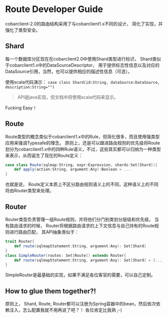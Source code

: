 # Route Developer Guide

cobarclient-2.0的路由结构采用了与cobarclient1.x不同的设计， 简化了实现，并强化了类型安全。

## Shard
每一个数据库分区现在在cobarclient2.0中使用Shard类型进行标识， Shard类似于cobarclient1.x中的DataSourceDescriptor， 用于提供标志性信息以及对应的DataSource引用，当然，也可以提供相应的描述性信息（可选）。

使用scala代码演示： `case class Shard(id:String, dataSource:DataSource, description:String="")`

<blockquote>
API是java实现，但文档中将使用scala代码来显示。
</blockquote>

Fucking Easy！

## Route

Route类型的概念类似于cobarclient1.x中的Rule，但简化很多，而且使用强类型应用来强调Typesafe的理念。 原则上，还是可以跟进路由规则的优先级将Route划分为cobarclient1.x中的四种Rule语义，不过，这些其实都可以归纳为一种类型来表示，从而诞生了现在的Route定义：

```scala
case class Route(sqlmap:String, expr:Expression, shards:Set[Shard]){
	def apply(action:String, argument:Any):Boolean = ...
}
```

也就是说， Route定义本质上不区分路由规则语义上的不同，这种语义上的不同将由Router类型来处理。

## Router

Router类型负责管理一组Route规则，并将他们分门别类划分层级和优先级， 当有路由请求的时候， Router将根据路由请求的上下文信息与自己持有的Route规则进行路由匹配， 其API抽象类似于：

```scala
trait Router{
	def route(sqlmapStatement:String, argument:Any): Set[Shard]
}
class SimpleRouter(routes: Set[Route]) extends Router{
	def route(sqlmapStatement:String, argument:Any): Set[Shard] = {...}
}
```

SimpleRouter是最基础的实现，如果不满足各位客官的需要，可以自己定制。

## How to glue them together?!

原则上， Shard, Route, Router都可以注册为Spring容器中的bean，然后依次依赖注入，怎么配置我就不用再说了吧？！ 各位肯定比我熟 ;-)
